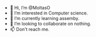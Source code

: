 - 👋 Hi, I’m @MoltasO
- 👀 I’m interested in Computer science.
- 🌱 I’m currently learning assemby.
- 💞️ I’m looking to collaborate on nothing.
- 📫 Don't reach me.

<!---
MoltasO/MoltasO is a ✨ special ✨ repository because its `README.md` (this file) appears on your GitHub profile.
You can click the Preview link to take a look at your changes.
--->
